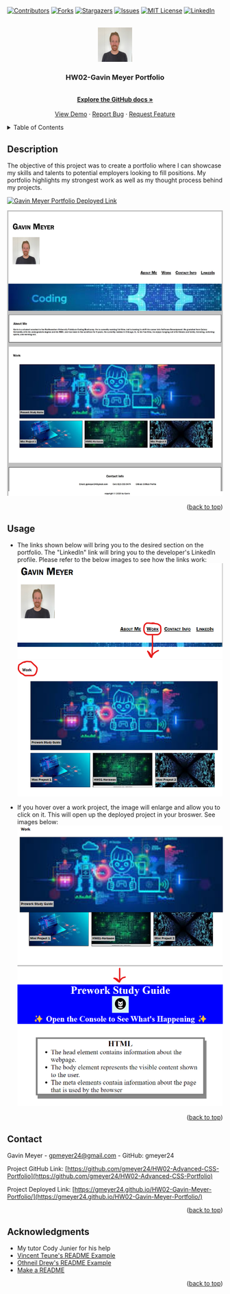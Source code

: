 
<!-- Improved compatibility of back to top link: See: https://github.com/othneildrew/Best-README-Template/pull/73 -->
<a name="readme-top"></a>
<!--
*** Thanks for checking out the Best-README-Template. If you have a suggestion
*** that would make this better, please fork the repo and create a pull request
*** or simply open an issue with the tag "enhancement".
*** Don't forget to give the project a star!
*** Thanks again! Now go create something AMAZING! :D
-->



<!-- PROJECT SHIELDS -->
<!--
*** I'm using markdown "reference style" links for readability.
*** Reference links are enclosed in brackets [ ] instead of parentheses ( ).
*** See the bottom of this document for the declaration of the reference variables
*** for contributors-url, forks-url, etc. This is an optional, concise syntax you may use.
*** https://www.markdownguide.org/basic-syntax/#reference-style-links
-->
[![Contributors][contributors-shield]][contributors-url]
[![Forks][forks-shield]][forks-url]
[![Stargazers][stars-shield]][stars-url]
[![Issues][issues-shield]][issues-url]
[![MIT License][license-shield]][license-url]
[![LinkedIn][linkedin-shield]][linkedin-url]



<!-- PROJECT LOGO -->
<br />
<div align="center">
  <a href="https://github.com/gmeyer24/HW02-Advanced-CSS-Portfolio">
    <img src="./me.jpeg" alt="Logo" width="80" height="80">
  </a>

<h3 align="center">HW02-Gavin Meyer Portfolio</h3>

  <p align="center">
    <!-- The objective of this project was to create a portfolio where I can showcase my skills and talents to potential employers looking to fill positions. My portfolio highlights my strongest work as well as my thought process behind my projects.  -->
    <br />
    <a href="https://github.com/gmeyer24/HW02-Advanced-CSS-Portfolio"><strong>Explore the GitHub docs »</strong></a>
    <br />
    <br />
    <a href="https://github.com/gmeyer24/HW02-Advanced-CSS-Portfolio">View Demo</a>
    ·
    <a href="https://github.com/gmeyer24/HW02-Advanced-CSS-Portfolio/issues">Report Bug</a>
    ·
    <a href="https://github.com/gmeyer24/HW02-Advanced-CSS-Portfolio/issues">Request Feature</a>
  </p>
</div>



<!-- TABLE OF CONTENTS -->
<details>
  <summary>Table of Contents</summary>
  <ol>
    <li>
      <a href="#about-the-project">Description</a>
      <ul>
        <li><a href="#built-with">Built With</a></li>
      </ul>
    </li>
    <li>
      <a href="#getting-started">Getting Started</a>
      <ul>
        <li><a href="#prerequisites">Prerequisites</a></li>
        <li><a href="#installation">Installation</a></li>
      </ul>
    </li>
    <li><a href="#usage">Usage</a></li>
    <li><a href="#roadmap">Roadmap</a></li>
    <li><a href="#contributing">Contributing</a></li>
    <li><a href="#license">License</a></li>
    <li><a href="#contact">Contact</a></li>
    <li><a href="#acknowledgments">Acknowledgments</a></li>
  </ol>
</details>



<!-- Description   -->
## Description

The objective of this project was to create a portfolio where I can showcase my skills and talents to potential employers looking to fill positions. My portfolio highlights my strongest work as well as my thought process behind my projects.

[![Gavin Meyer Portfolio Deployed Link ][product-screenshot]](https://gmeyer24.github.io/HW02-Gavin-Meyer-Portfolio/)

![Alt text](image.png)

<!-- Here's a blank template to get started: To avoid retyping too much info. Do a search and replace with your text editor for the following: `gmeyer24`, `HW02-Advanced-CSS-Portfolio`, `twitter_handle`, `gavinpmeyer`, `gmail`, `gpmeyer24`, `Gavin Meyer Portfolio`, `The objective of this project was to create a portfolio where I can showcase my skills and talents to potential employers looking to fill positions. My portfolio highlights my strongest work as well as my thought process behind my projects.` -->

<p align="right">(<a href="#readme-top">back to top</a>)</p>



<!-- ### Built With

* [![Next][Next.js]][Next-url]
* [![React][React.js]][React-url]
* [![Vue][Vue.js]][Vue-url]
* [![Angular][Angular.io]][Angular-url]
* [![Svelte][Svelte.dev]][Svelte-url]
* [![Laravel][Laravel.com]][Laravel-url]
* [![Bootstrap][Bootstrap.com]][Bootstrap-url]
* [![JQuery][JQuery.com]][JQuery-url]

<p align="right">(<a href="#readme-top">back to top</a>)</p> -->



<!-- GETTING STARTED -->
<!-- ## Getting Started

This is an example of how you may give instructions on setting up your project locally.
To get a local copy up and running follow these simple example steps.

### Prerequisites

This is an example of how to list things you need to use the software and how to install them.
* npm
  ```sh
  npm install npm@latest -g
  ```

### Installation

1. Get a free API Key at [https://example.com](https://example.com)
2. Clone the repo
   ```sh
   git clone https://github.com/gmeyer24/HW02-Advanced-CSS-Portfolio.git
   ```
3. Install NPM packages
   ```sh
   npm install
   ```
4. Enter your API in `config.js`
   ```js
   const API_KEY = 'ENTER YOUR API';
   ```

<p align="right">(<a href="#readme-top">back to top</a>)</p> -->



<!-- USAGE EXAMPLES -->
## Usage

<!-- Use this space to show useful examples of how a project can be used. Additional screenshots, code examples and demos work well in this space. You may also link to more resources. -->

- The links shown below will bring you to the desired section on the portfolio. The "LinkedIn" link will bring you to the developer's LinkedIn profile. Please refer to the below images to see how the links work:
![Alt text](image-1.png)
![Alt text](image-2.png)

- If you hover over a work project, the image will enlarge and allow you to click on it. This will open up the deployed project in your broswer. See images below:
![Alt text](image-3.png)
![Alt text](image-5.png)


<!-- _For more examples, please refer to the [Documentation](https://example.com)_ -->

<p align="right">(<a href="#readme-top">back to top</a>)</p>



<!-- ROADMAP -->
<!-- ## Roadmap

- [ ] Feature 1
- [ ] Feature 2
- [ ] Feature 3
    - [ ] Nested Feature

See the [open issues](https://github.com/gmeyer24/HW02-Advanced-CSS-Portfolio/issues) for a full list of proposed features (and known issues).

<p align="right">(<a href="#readme-top">back to top</a>)</p> -->



<!-- CONTRIBUTING -->
<!-- ## Contributing

Contributions are what make the open source community such an amazing place to learn, inspire, and create. Any contributions you make are **greatly appreciated**.

If you have a suggestion that would make this better, please fork the repo and create a pull request. You can also simply open an issue with the tag "enhancement".
Don't forget to give the project a star! Thanks again!

1. Fork the Project
2. Create your Feature Branch (`git checkout -b feature/AmazingFeature`)
3. Commit your Changes (`git commit -m 'Add some AmazingFeature'`)
4. Push to the Branch (`git push origin feature/AmazingFeature`)
5. Open a Pull Request

<p align="right">(<a href="#readme-top">back to top</a>)</p> -->



<!-- LICENSE -->
<!-- ## License

Distributed under the MIT License. See `LICENSE.txt` for more information.

<p align="right">(<a href="#readme-top">back to top</a>)</p> -->



<!-- CONTACT -->
## Contact

Gavin Meyer - gpmeyer24@gmail.com - GitHub: gmeyer24


Project GitHub Link: [https://github.com/gmeyer24/HW02-Advanced-CSS-Portfolio](https://github.com/gmeyer24/HW02-Advanced-CSS-Portfolio)

Project Deployed Link: [https://gmeyer24.github.io/HW02-Gavin-Meyer-Portfolio/](https://gmeyer24.github.io/HW02-Gavin-Meyer-Portfolio/)

<p align="right">(<a href="#readme-top">back to top</a>)</p>



<!-- ACKNOWLEDGMENTS -->
## Acknowledgments

* My tutor Cody Junier for his help
* [Vincent Teune's README Example](https://github.com/cobalt88/CPS-API)
* [Othneil Drew's README Example](https://github.com/othneildrew/Best-README-Template#best-readme-template)
* [Make a README](https://www.makeareadme.com/)


<p align="right">(<a href="#readme-top">back to top</a>)</p>



<!-- MARKDOWN LINKS & IMAGES -->
<!-- https://www.markdownguide.org/basic-syntax/#reference-style-links -->
[contributors-shield]: https://img.shields.io/github/contributors/gmeyer24/HW02-Advanced-CSS-Portfolio.svg?style=for-the-badge
[contributors-url]: https://github.com/gmeyer24/HW02-Advanced-CSS-Portfolio/graphs/contributors
[forks-shield]: https://img.shields.io/github/forks/gmeyer24/HW02-Advanced-CSS-Portfolio.svg?style=for-the-badge
[forks-url]: https://github.com/gmeyer24/HW02-Advanced-CSS-Portfolio/network/members
[stars-shield]: https://img.shields.io/github/stars/gmeyer24/HW02-Advanced-CSS-Portfolio.svg?style=for-the-badge
[stars-url]: https://github.com/gmeyer24/HW02-Advanced-CSS-Portfolio/stargazers
[issues-shield]: https://img.shields.io/github/issues/gmeyer24/HW02-Advanced-CSS-Portfolio.svg?style=for-the-badge
[issues-url]: https://github.com/gmeyer24/HW02-Advanced-CSS-Portfolio/issues
[license-shield]: https://img.shields.io/github/license/gmeyer24/HW02-Advanced-CSS-Portfolio.svg?style=for-the-badge
[license-url]: https://github.com/gmeyer24/HW02-Advanced-CSS-Portfolio/blob/master/LICENSE.txt
[linkedin-shield]: https://img.shields.io/badge/-LinkedIn-black.svg?style=for-the-badge&logo=linkedin&colorB=555
[linkedin-url]: https://linkedin.com/in/gavinpmeyer
[product-screenshot]: images/screenshot.png
[Next.js]: https://img.shields.io/badge/next.js-000000?style=for-the-badge&logo=nextdotjs&logoColor=white
[Next-url]: https://nextjs.org/
[React.js]: https://img.shields.io/badge/React-20232A?style=for-the-badge&logo=react&logoColor=61DAFB
[React-url]: https://reactjs.org/
[Vue.js]: https://img.shields.io/badge/Vue.js-35495E?style=for-the-badge&logo=vuedotjs&logoColor=4FC08D
[Vue-url]: https://vuejs.org/
[Angular.io]: https://img.shields.io/badge/Angular-DD0031?style=for-the-badge&logo=angular&logoColor=white
[Angular-url]: https://angular.io/
[Svelte.dev]: https://img.shields.io/badge/Svelte-4A4A55?style=for-the-badge&logo=svelte&logoColor=FF3E00
[Svelte-url]: https://svelte.dev/
[Laravel.com]: https://img.shields.io/badge/Laravel-FF2D20?style=for-the-badge&logo=laravel&logoColor=white
[Laravel-url]: https://laravel.com
[Bootstrap.com]: https://img.shields.io/badge/Bootstrap-563D7C?style=for-the-badge&logo=bootstrap&logoColor=white
[Bootstrap-url]: https://getbootstrap.com
[JQuery.com]: https://img.shields.io/badge/jQuery-0769AD?style=for-the-badge&logo=jquery&logoColor=white
[JQuery-url]: https://jquery.com 
